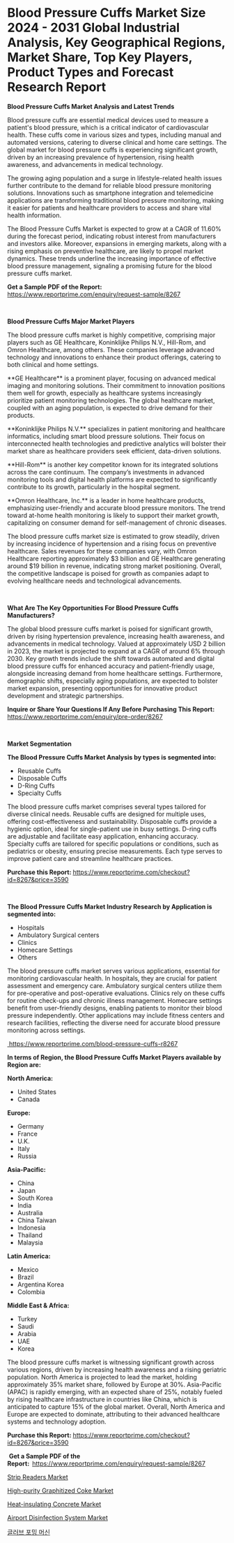 <p><h1>Blood Pressure Cuffs Market Size 2024 - 2031 Global Industrial Analysis, Key Geographical Regions, Market Share, Top Key Players, Product Types and Forecast Research Report</h1></p><p><strong>Blood Pressure Cuffs Market Analysis and Latest Trends</strong></p>
<p><p>Blood pressure cuffs are essential medical devices used to measure a patient's blood pressure, which is a critical indicator of cardiovascular health. These cuffs come in various sizes and types, including manual and automated versions, catering to diverse clinical and home care settings. The global market for blood pressure cuffs is experiencing significant growth, driven by an increasing prevalence of hypertension, rising health awareness, and advancements in medical technology.</p><p>The growing aging population and a surge in lifestyle-related health issues further contribute to the demand for reliable blood pressure monitoring solutions. Innovations such as smartphone integration and telemedicine applications are transforming traditional blood pressure monitoring, making it easier for patients and healthcare providers to access and share vital health information.</p><p>The Blood Pressure Cuffs Market is expected to grow at a CAGR of 11.60% during the forecast period, indicating robust interest from manufacturers and investors alike. Moreover, expansions in emerging markets, along with a rising emphasis on preventive healthcare, are likely to propel market dynamics. These trends underline the increasing importance of effective blood pressure management, signaling a promising future for the blood pressure cuffs market.</p></p>
<p><strong>Get a Sample PDF of the Report:&nbsp;</strong> <a href="https://www.reportprime.com/enquiry/request-sample/8267">https://www.reportprime.com/enquiry/request-sample/8267</a></p>
<p>&nbsp;</p>
<p><strong>Blood Pressure Cuffs Major Market Players</strong></p>
<p><p>The blood pressure cuffs market is highly competitive, comprising major players such as GE Healthcare, Koninklijke Philips N.V., Hill-Rom, and Omron Healthcare, among others. These companies leverage advanced technology and innovations to enhance their product offerings, catering to both clinical and home settings.</p><p>**GE Healthcare** is a prominent player, focusing on advanced medical imaging and monitoring solutions. Their commitment to innovation positions them well for growth, especially as healthcare systems increasingly prioritize patient monitoring technologies. The global healthcare market, coupled with an aging population, is expected to drive demand for their products.</p><p>**Koninklijke Philips N.V.** specializes in patient monitoring and healthcare informatics, including smart blood pressure solutions. Their focus on interconnected health technologies and predictive analytics will bolster their market share as healthcare providers seek efficient, data-driven solutions.</p><p>**Hill-Rom** is another key competitor known for its integrated solutions across the care continuum. The company’s investments in advanced monitoring tools and digital health platforms are expected to significantly contribute to its growth, particularly in the hospital segment.</p><p>**Omron Healthcare, Inc.** is a leader in home healthcare products, emphasizing user-friendly and accurate blood pressure monitors. The trend toward at-home health monitoring is likely to support their market growth, capitalizing on consumer demand for self-management of chronic diseases.</p><p>The blood pressure cuffs market size is estimated to grow steadily, driven by increasing incidence of hypertension and a rising focus on preventive healthcare. Sales revenues for these companies vary, with Omron Healthcare reporting approximately $3 billion and GE Healthcare generating around $19 billion in revenue, indicating strong market positioning. Overall, the competitive landscape is poised for growth as companies adapt to evolving healthcare needs and technological advancements.</p></p>
<p>&nbsp;</p>
<p><strong>What Are The Key Opportunities For Blood Pressure Cuffs Manufacturers?</strong></p>
<p><p>The global blood pressure cuffs market is poised for significant growth, driven by rising hypertension prevalence, increasing health awareness, and advancements in medical technology. Valued at approximately USD 2 billion in 2023, the market is projected to expand at a CAGR of around 6% through 2030. Key growth trends include the shift towards automated and digital blood pressure cuffs for enhanced accuracy and patient-friendly usage, alongside increasing demand from home healthcare settings. Furthermore, demographic shifts, especially aging populations, are expected to bolster market expansion, presenting opportunities for innovative product development and strategic partnerships.</p></p>
<p><strong>Inquire or Share Your Questions If Any Before Purchasing This Report:</strong> <a href="https://www.reportprime.com/enquiry/pre-order/8267">https://www.reportprime.com/enquiry/pre-order/8267</a></p>
<p>&nbsp;</p>
<p><strong>Market Segmentation</strong></p>
<p><strong>The Blood Pressure Cuffs Market Analysis by types is segmented into:</strong></p>
<p><ul><li>Reusable Cuffs</li><li>Disposable Cuffs</li><li>D-Ring Cuffs</li><li>Specialty Cuffs</li></ul></p>
<p><p>The blood pressure cuffs market comprises several types tailored for diverse clinical needs. Reusable cuffs are designed for multiple uses, offering cost-effectiveness and sustainability. Disposable cuffs provide a hygienic option, ideal for single-patient use in busy settings. D-ring cuffs are adjustable and facilitate easy application, enhancing accuracy. Specialty cuffs are tailored for specific populations or conditions, such as pediatrics or obesity, ensuring precise measurements. Each type serves to improve patient care and streamline healthcare practices.</p></p>
<p><strong>Purchase this Report:&nbsp;</strong><a href="https://www.reportprime.com/checkout?id=8267&price=3590">https://www.reportprime.com/checkout?id=8267&price=3590</a></p>
<p>&nbsp;</p>
<p><strong>The Blood Pressure Cuffs Market Industry Research by Application is segmented into:</strong></p>
<p><ul><li>Hospitals</li><li>Ambulatory Surgical centers</li><li>Clinics</li><li>Homecare Settings</li><li>Others</li></ul></p>
<p><p>The blood pressure cuffs market serves various applications, essential for monitoring cardiovascular health. In hospitals, they are crucial for patient assessment and emergency care. Ambulatory surgical centers utilize them for pre-operative and post-operative evaluations. Clinics rely on these cuffs for routine check-ups and chronic illness management. Homecare settings benefit from user-friendly designs, enabling patients to monitor their blood pressure independently. Other applications may include fitness centers and research facilities, reflecting the diverse need for accurate blood pressure monitoring across settings.</p></p>
<p><a href="https://www.reportprime.com/blood-pressure-cuffs-r8267">&nbsp;https://www.reportprime.com/blood-pressure-cuffs-r8267</a></p>
<p><strong>In terms of Region, the Blood Pressure Cuffs Market Players available by Region are:</strong></p>
<p>
    <p> <strong> North America: </strong>
        <ul>
            <li>United States</li>
            <li>Canada</li>
        </ul>
        </p> 
    <p> <strong> Europe: </strong>
        <ul>
            <li>Germany</li>
            <li>France</li>
            <li>U.K.</li>
            <li>Italy</li>
            <li>Russia</li>
        </ul>
        </p> 
    <p> <strong> Asia-Pacific: </strong>
        <ul>
            <li>China</li>
            <li>Japan</li>
            <li>South Korea</li>
            <li>India</li>
            <li>Australia</li>
            <li>China Taiwan</li>
            <li>Indonesia</li>
            <li>Thailand</li>
            <li>Malaysia</li>
        </ul>
        </p> 
    <p> <strong> Latin America: </strong>
        <ul>
            <li>Mexico</li>
            <li>Brazil</li>
            <li>Argentina Korea</li>
            <li>Colombia</li>
        </ul>
        </p> 
    <p> <strong> Middle East & Africa: </strong>
        <ul>
            <li>Turkey</li>
            <li>Saudi</li>
            <li>Arabia</li>
            <li>UAE</li>
            <li>Korea</li>
        </ul>
    </p>
    </p>
<p><p>The blood pressure cuffs market is witnessing significant growth across various regions, driven by increasing health awareness and a rising geriatric population. North America is projected to lead the market, holding approximately 35% market share, followed by Europe at 30%. Asia-Pacific (APAC) is rapidly emerging, with an expected share of 25%, notably fueled by rising healthcare infrastructure in countries like China, which is anticipated to capture 15% of the global market. Overall, North America and Europe are expected to dominate, attributing to their advanced healthcare systems and technology adoption.</p></p>
<p><strong>Purchase this Report: </strong><a href="https://www.reportprime.com/checkout?id=8267&price=3590">https://www.reportprime.com/checkout?id=8267&price=3590</a></p>
<p>&nbsp;<strong>Get a Sample PDF of the Report:&nbsp;&nbsp;</strong><a href="https://www.reportprime.com/enquiry/request-sample/8267">https://www.reportprime.com/enquiry/request-sample/8267</a></p>
<p><strong></strong></p>
<p><p><a href="https://issuu.com/reportprime-2/docs/strip-readers-market-size-2030.pptx_771e811461856e">Strip Readers Market</a></p><p><a href="https://medium.com/@raperang95/global-high-purity-graphitized-coke-market-size-is-expected-to-experience-a-cagr-of-7-9-541b9b7e6de1">High-purity Graphitized Coke Market</a></p><p><a href="https://medium.com/@raperang95/navigating-the-heat-insulating-concrete-market-expert-analysis-and-market-forecast-for-period-from-43710a37f23a">Heat-insulating Concrete Market</a></p><p><a href="https://issuu.com/reportprime-2/docs/airport-disinfection-system-market-_65b1010c7d6bf3">Airport Disinfection System Market</a></p><p><a href="https://medium.com/@rudyswaniafgwski56664/glove-forming-machine-market-%EC%9D%98-%EA%B8%80%EB%A1%9C%EB%B2%8C-%EC%8B%9C%EC%9E%A5-%EA%B0%9C%EC%9A%94%EB%8A%94-%EC%A0%84-%EC%84%B8%EA%B3%84-%EB%B0%8F-%EC%A3%BC%EC%9A%94-%EC%8B%9C%EC%9E%A5%EC%9D%98-%EC%82%B0%EC%97%85%EC%97%90-%EC%98%81%ED%96%A5%EC%9D%84-%EB%AF%B8%EC%B9%98%EB%8A%94-%EC%A3%BC%EC%9A%94-%ED%8A%B8%EB%A0%8C%EB%93%9C%EC%97%90-%EB%8C%80%ED%95%9C-%EB%8F%85%ED%8A%B9%ED%95%9C-%EA%B4%80%EC%A0%90%EC%9D%84-%EC%A0%9C%EA%B3%B5%ED%95%A9%EB%8B%88%EB%8B%A4-f19b4698460e">글러브 포밍 머신</a></p></p>